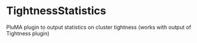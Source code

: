 # TightnessStatistics
PluMA plugin to output statistics on cluster tightness (works with output of Tightness plugin)
